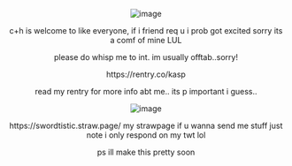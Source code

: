 <p align="center"><img src="https://64.media.tumblr.com/070b266a3fc5c69569e479b63c4782fe/294601951aa6d011-1e/s400x600/d36addbf4aba7e9119c9a4721023b80bb3844fcd.gif" alt="image"/></p>

<p align="center">c+h is welcome to like everyone, if i friend req u i prob got excited sorry its a comf of mine LUL</p>

<p align="center">please do whisp me to int. im usually offtab..sorry!</p>

<p align="center">https://rentry.co/kasp</p>

<p align="center">read my rentry for more info abt me.. its p important i guess..</p>

<p align="center"><img src="https://64.media.tumblr.com/070b266a3fc5c69569e479b63c4782fe/294601951aa6d011-1e/s400x600/d36addbf4aba7e9119c9a4721023b80bb3844fcd.gif" alt="image"/></p>

<p align="center"> https://swordtistic.straw.page/ my strawpage if u wanna send me stuff just note i only respond on my twt lol</p>

<p align="center">ps ill make this pretty soon</p>

